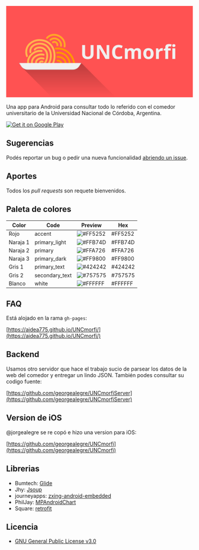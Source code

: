![](resources/UNCmorfi-banner.png)

Una app para Android para consultar todo lo referido con el comedor universitario de la Universidad Nacional de Córdoba, Argentina.

<a href='https://play.google.com/store/apps/details?id=com.uncmorfi'>
  <img alt='Get it on Google Play' src='https://play.google.com/intl/en_us/badges/images/generic/en_badge_web_generic.png' width="200"/>
</a>

## Sugerencias
Podés reportar un bug o pedir una nueva funcionalidad [abriendo un issue](https://github.com/AIDEA775/UNCmorfi/issues/new).

## Aportes
Todos los _pull requests_ son requete bienvenidos.

## Paleta de colores
  Color  |      Code      |                          Preview                         | Hex
 ------- | -------------- | -------------------------------------------------------- | -------
Rojo     | accent         | ![#FF5252](https://placehold.it/15/FF5252/000000?text=+) | #FF5252
Naraja 1 | primary_light  | ![#FFB74D](https://placehold.it/15/FFB74D/000000?text=+) | #FFB74D
Naraja 2 | primary        | ![#FFA726](https://placehold.it/15/FFA726/000000?text=+) | #FFA726
Naraja 3 | primary_dark   | ![#FF9800](https://placehold.it/15/FF9800/000000?text=+) | #FF9800
Gris 1   | primary_text   | ![#424242](https://placehold.it/15/424242/000000?text=+) | #424242
Gris 2   | secondary_text | ![#757575](https://placehold.it/15/757575/000000?text=+) | #757575
Blanco   | white          | ![#FFFFFF](https://placehold.it/15/FFFFFF/000000?text=+) | #FFFFFF

## FAQ
Está alojado en la rama `gh-pages`:

[https://aidea775.github.io/UNCmorfi/](https://aidea775.github.io/UNCmorfi/)

## Backend
Usamos otro servidor que hace el trabajo sucio de parsear los datos de la web del comedor y entregar un lindo JSON.
También podes consultar su codigo fuente:

[https://github.com/georgealegre/UNCmorfiServer](https://github.com/georgealegre/UNCmorfiServer)

## Version de iOS
@jorgealegre se re copó e hizo una version para iOS:

[https://github.com/georgealegre/UNCmorfi](https://github.com/georgealegre/UNCmorfi)

## Librerias
* Bumtech: [Glide](https://github.com/bumptech/glide)
* Jhy: [Jsoup](https://github.com/jhy/jsoup)
* journeyapps: [zxing-android-embedded](https://github.com/journeyapps/zxing-android-embedded)
* PhilJay: [MPAndroidChart](https://github.com/PhilJay/MPAndroidChart)
* Square: [retrofit](https://github.com/square/retrofit)

## Licencia
* [GNU General Public License v3.0](./LICENSE)

